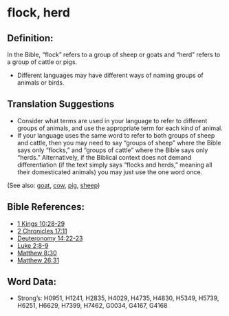 # flock, herd

## Definition:

In the Bible, “flock” refers to a group of sheep or goats and “herd” refers to a group of cattle or pigs.

* Different languages may have different ways of naming groups of animals or birds.

## Translation Suggestions

* Consider what terms are used in your language to refer to different groups of animals, and use the appropriate term for each kind of animal.
* If your language uses the same word to refer to both groups of sheep and cattle, then you may need to say “groups of sheep” where the Bible says only “flocks,” and “groups of cattle” where the Bible says only “herds.” Alternatively, if the Biblical context does not demand differentiation (if the text simply says “flocks and herds,” meaning all their domesticated animals) you may just use the one word once.

(See also: [goat](../other/goat.md), [cow](../other/cow.md), [pig](../other/pig.md), [sheep](../other/sheep.md))

## Bible References:

* [1 Kings 10:28-29](rc://en/tn/help/1ki/10/28)
* [2 Chronicles 17:11](rc://en/tn/help/2ch/17/11)
* [Deuteronomy 14:22-23](rc://en/tn/help/deu/14/22)
* [Luke 2:8-9](rc://en/tn/help/luk/02/08)
* [Matthew 8:30](rc://en/tn/help/mat/08/30)
* [Matthew 26:31](rc://en/tn/help/mat/26/31)

## Word Data:

* Strong’s: H0951, H1241, H2835, H4029, H4735, H4830, H5349, H5739, H6251, H6629, H7399, H7462, G0034, G4167, G4168

